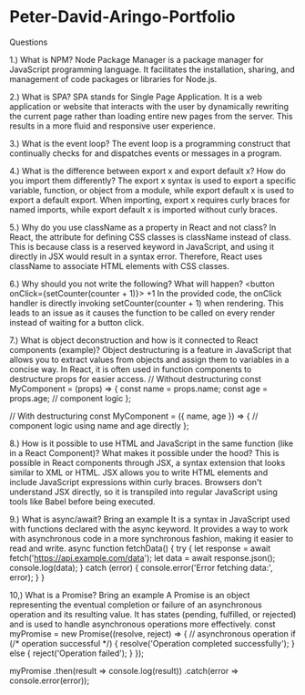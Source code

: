 # Peter-David-Aringo-Portfolio
Questions

1.) What is NPM?
Node Package Manager is a package manager for JavaScript programming language. It facilitates the installation, sharing, and management of code packages or libraries for Node.js.

2.) What is SPA?
SPA stands for Single Page Application. It is a web application or website that interacts with the user by dynamically rewriting the current page rather than loading entire new pages from the server. This results in a more fluid and responsive user experience.

3.) What is the event loop?
The event loop is a programming construct that continually checks for and dispatches events or messages in a program.

4.) What is the difference between export x and export default x? How do you import them differently?
The export x syntax is used to export a specific variable, function, or object from a module, while export default x is used to export a default export. When importing, export x requires curly braces for named imports, while export default x is imported without curly braces.

5.) Why do you use className as a property in React and not class?
In React, the attribute for defining CSS classes is className instead of class. This is because class is a reserved keyword in JavaScript, and using it directly in JSX would result in a syntax error. Therefore, React uses className to associate HTML elements with CSS classes.

6.) Why should you not write the following? What will happen?
<button onClick={setCounter(counter + 1)}> +1 </button>
 In the provided code, the onClick handler is directly invoking setCounter(counter + 1) when rendering. This leads to an issue as it causes the function to be called on every render instead of waiting for a button click.

7.) What is object deconstruction and how is it connected to React components (example)?
Object destructuring is a feature in JavaScript that allows you to extract values from objects and assign them to variables in a concise way. In React, it is often used in function components to destructure props for easier access.
// Without destructuring
const MyComponent = (props) => {
  const name = props.name;
  const age = props.age;
  // component logic
};

// With destructuring
const MyComponent = ({ name, age }) => {
  // component logic using name and age directly
};

8.) How is it possible to use HTML and JavaScript in the same function (like in a React Component)? What makes it possible under the hood?
This is possible in React components through JSX, a syntax extension that looks similar to XML or HTML. JSX allows you to write HTML elements and include JavaScript expressions within curly braces. Browsers don't understand JSX directly, so it is transpiled into regular JavaScript using tools like Babel before being executed.

9.) What is async/await? Bring an example
It is a syntax in JavaScript used with functions declared with the async keyword. It provides a way to work with asynchronous code in a more synchronous fashion, making it easier to read and write.
async function fetchData() {
  try {
    let response = await fetch('https://api.example.com/data');
    let data = await response.json();
    console.log(data);
  } catch (error) {
    console.error('Error fetching data:', error);
  }
}

10,) What is a Promise? Bring an example
 A Promise is an object representing the eventual completion or failure of an asynchronous operation and its resulting value. It has states (pending, fulfilled, or rejected) and is used to handle asynchronous operations more effectively.
 const myPromise = new Promise((resolve, reject) => {
  // asynchronous operation
  if (/* operation successful */) {
    resolve('Operation completed successfully');
  } else {
    reject('Operation failed');
  }
});

myPromise
  .then(result => console.log(result))
  .catch(error => console.error(error));
